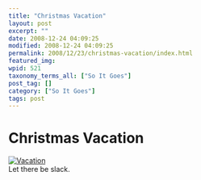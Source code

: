 ```yaml
---
title: "Christmas Vacation"
layout: post
excerpt: ""
date: 2008-12-24 04:09:25
modified: 2008-12-24 04:09:25
permalink: 2008/12/23/christmas-vacation/index.html
featured_img: 
wpid: 521
taxonomy_terms_all: ["So It Goes"]
post_tag: []
category: ["So It Goes"]
tags: post
---
```


# Christmas Vacation

[![Vacation](http://farm4.static.flickr.com/3262/3131095425_4bb3f1a176.jpg)](http://www.flickr.com/photos/pj/3131095425/ "Vacation by Patrick Johanneson, on Flickr")  
Let there be slack.
